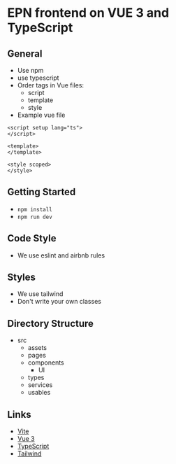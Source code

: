 # EPN frontend on VUE 3 and TypeScript

## General
- Use npm
- use typescript
- Order tags in Vue files:
  - script
  - template
  - style
- Example vue file
```vue
<script setup lang="ts">
</script>

<template>
</template>

<style scoped>
</style>
```

## Getting Started
- `npm install`
- `npm run dev`

## Code Style
- We use eslint and airbnb rules

## Styles
- We use tailwind
- Don't write your own classes

## Directory Structure
- src
  - assets
  - pages
  - components
    - UI
  - types
  - services
  - usables

## Links
- [Vite](https://vitejs.dev/)
- [Vue 3](https://vuejs.org/guide/introduction.html)
- [TypeScript](https://www.typescriptlang.org/docs/)
- [Tailwind](https://tailwindcss.com/docs/installation)
